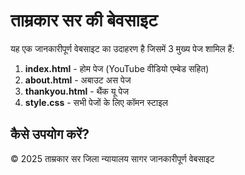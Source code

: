 # ताम्रकार सर की बेवसाइट

यह एक जानकारीपूर्ण वेबसाइट का उदाहरण है जिसमें 3 मुख्य पेज शामिल हैं:

1. **index.html** - होम पेज (YouTube वीडियो एम्बेड सहित)
2. **about.html** - अबाउट अस पेज
3. **thankyou.html** - थैंक यू पेज
4. **style.css** - सभी पेजों के लिए कॉमन स्टाइल

## कैसे उपयोग करें?

© 2025 ताम्रकार सर जिला न्यायालय सागर जानकारीपूर्ण वेबसाइट
